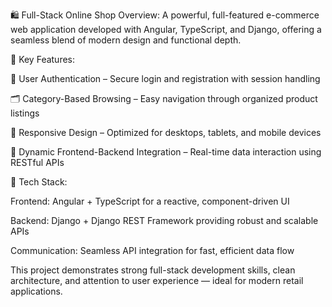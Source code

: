 🛍️ Full-Stack Online Shop
Overview:
A powerful, full-featured e-commerce web application developed with Angular, TypeScript, and Django, offering a seamless blend of modern design and functional depth.

🔧 Key Features:

🔐 User Authentication – Secure login and registration with session handling

🗂️ Category-Based Browsing – Easy navigation through organized product listings

📱 Responsive Design – Optimized for desktops, tablets, and mobile devices

🔁 Dynamic Frontend-Backend Integration – Real-time data interaction using RESTful APIs

🧠 Tech Stack:

Frontend: Angular + TypeScript for a reactive, component-driven UI

Backend: Django + Django REST Framework providing robust and scalable APIs

Communication: Seamless API integration for fast, efficient data flow

This project demonstrates strong full-stack development skills, clean architecture, and attention to user experience — ideal for modern retail applications.
